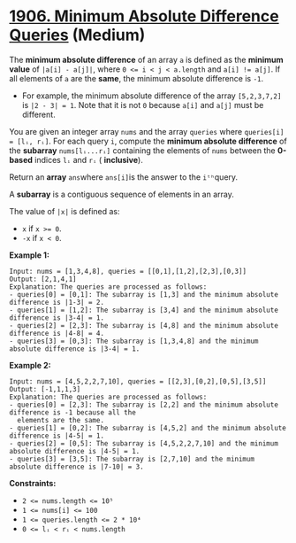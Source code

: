 # [1906. Minimum Absolute Difference Queries][link] (Medium)

[link]: https://leetcode.com/problems/minimum-absolute-difference-queries/

The **minimum absolute difference** of an array `a` is defined as the **minimum value** of `|a[i] -
a[j]|`, where `0 <= i < j < a.length` and `a[i] != a[j]`. If all elements of `a` are the **same**,
the minimum absolute difference is `-1`.

- For example, the minimum absolute difference of the array `[5,2,3,7,2]` is `|2 - 3| = 1`. Note that
it is not `0` because `a[i]` and `a[j]` must be different.

You are given an integer array `nums` and the array `queries` where `queries[i] = [lᵢ, rᵢ]`. For
each query `i`, compute the **minimum absolute difference** of the **subarray** `nums[lᵢ...rᵢ]`
containing the elements of `nums` between the **0-based** indices `lᵢ` and `rᵢ` ( **inclusive**).

Return an **array** `ans`where `ans[i]`is the answer to the `iᵗʰ`query.

A **subarray** is a contiguous sequence of elements in an array.

The value of `|x|` is defined as:

- `x` if `x >= 0`.
- `-x` if `x < 0`.

**Example 1:**

```
Input: nums = [1,3,4,8], queries = [[0,1],[1,2],[2,3],[0,3]]
Output: [2,1,4,1]
Explanation: The queries are processed as follows:
- queries[0] = [0,1]: The subarray is [1,3] and the minimum absolute difference is |1-3| = 2.
- queries[1] = [1,2]: The subarray is [3,4] and the minimum absolute difference is |3-4| = 1.
- queries[2] = [2,3]: The subarray is [4,8] and the minimum absolute difference is |4-8| = 4.
- queries[3] = [0,3]: The subarray is [1,3,4,8] and the minimum absolute difference is |3-4| = 1.
```

**Example 2:**

```
Input: nums = [4,5,2,2,7,10], queries = [[2,3],[0,2],[0,5],[3,5]]
Output: [-1,1,1,3]
Explanation: The queries are processed as follows:
- queries[0] = [2,3]: The subarray is [2,2] and the minimum absolute difference is -1 because all the
  elements are the same.
- queries[1] = [0,2]: The subarray is [4,5,2] and the minimum absolute difference is |4-5| = 1.
- queries[2] = [0,5]: The subarray is [4,5,2,2,7,10] and the minimum absolute difference is |4-5| = 1.
- queries[3] = [3,5]: The subarray is [2,7,10] and the minimum absolute difference is |7-10| = 3.
```

**Constraints:**

- `2 <= nums.length <= 10⁵`
- `1 <= nums[i] <= 100`
- `1 <= queries.length <= 2 * 10⁴`
- `0 <= lᵢ < rᵢ < nums.length`
